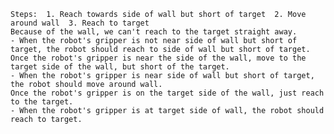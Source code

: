 
    Steps:  1. Reach towards side of wall but short of target  2. Move around wall  3. Reach to target
    Because of the wall, we can't reach to the target straight away.
    - When the robot's gripper is not near side of wall but short of target, the robot should reach to side of wall but short of target.
    Once the robot's gripper is near the side of the wall, move to the target side of the wall, but short of the target.
    - When the robot's gripper is near side of wall but short of target, the robot should move around wall.
    Once the robot's gripper is on the target side of the wall, just reach to the target.
    - When the robot's gripper is at target side of wall, the robot should reach to target.